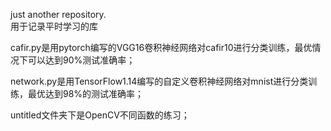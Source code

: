 
just another repository.   
用于记录平时学习的库

 cafir.py是用pytorch编写的VGG16卷积神经网络对cafir10进行分类训练，最优情况下可以达到90%测试准确率；

 network.py是用TensorFlow1.14编写的自定义卷积神经网络对mnist进行分类训练，最优达到98%的测试准确率；

 untitled文件夹下是OpenCV不同函数的练习；
